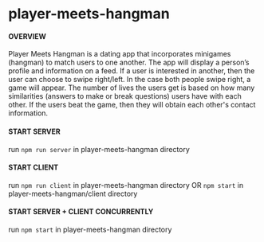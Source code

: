 # player-meets-hangman

#### OVERVIEW
Player Meets Hangman is a dating app that incorporates minigames (hangman) to match users to one another. The app will display a person’s profile and information on a feed. If a user is interested in another, then the user can choose to swipe right/left. In the case both people swipe right, a game will appear. The number of lives the users get is based on how many similarities (answers to make or break questions) users have with each other. If the users beat the game, then they will obtain each other's contact information.

#### START SERVER
run `npm run server` in player-meets-hangman directory

#### START CLIENT
run `npm run client` in player-meets-hangman directory OR `npm start` in player-meets-hangman/client directory

#### START SERVER + CLIENT CONCURRENTLY
run `npm start` in player-meets-hangman directory
